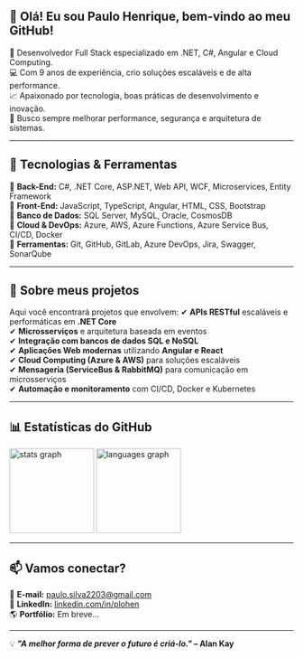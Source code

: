 <h2 align="left">👋 Olá! Eu sou Paulo Henrique, bem-vindo ao meu GitHub!</h2>

<p align="left">
🚀 Desenvolvedor Full Stack especializado em .NET, C#, Angular e Cloud Computing.<br>
💻 Com 9 anos de experiência, crio soluções escaláveis e de alta performance.<br>
📈 Apaixonado por tecnologia, boas práticas de desenvolvimento e inovação.<br>
🎯 Busco sempre melhorar performance, segurança e arquitetura de sistemas.<br>
</p>

---

## 🔹 **Tecnologias & Ferramentas**
🔹 **Back-End:** C#, .NET Core, ASP.NET, Web API, WCF, Microservices, Entity Framework  
🔹 **Front-End:** JavaScript, TypeScript, Angular, HTML, CSS, Bootstrap  
🔹 **Banco de Dados:** SQL Server, MySQL, Oracle, CosmosDB  
🔹 **Cloud & DevOps:** Azure, AWS, Azure Functions, Azure Service Bus, CI/CD, Docker  
🔹 **Ferramentas:** Git, GitHub, GitLab, Azure DevOps, Jira, Swagger, SonarQube  

---

## 🚀 **Sobre meus projetos**
Aqui você encontrará projetos que envolvem:
✔ **APIs RESTful** escaláveis e performáticas em **.NET Core**  
✔ **Microsserviços** e arquitetura baseada em eventos  
✔ **Integração com bancos de dados SQL e NoSQL**  
✔ **Aplicações Web modernas** utilizando **Angular e React**  
✔ **Cloud Computing (Azure & AWS)** para soluções escaláveis  
✔ **Mensageria (ServiceBus & RabbitMQ)** para comunicação em microsserviços  
✔ **Automação e monitoramento** com CI/CD, Docker e Kubernetes  

---

## 📊 **Estatísticas do GitHub**
<div align="left">
  <img src="https://github-readme-stats.vercel.app/api?username=plo1991&show_icons=true&theme=dark&include_all_commits=true&count_private=true" height="150" alt="stats graph"/>
  <img src="https://github-readme-stats.vercel.app/api/top-langs/?username=plo1991&layout=compact&theme=dark" height="150" alt="languages graph"/>
</div>

---

## 📫 **Vamos conectar?**
📧 **E-mail:** [paulo.silva2203@gmail.com](mailto:paulo.silva2203@gmail.com)  
🔗 **LinkedIn:** [linkedin.com/in/plohen](https://www.linkedin.com/in/plohen/)  
🌎 **Portfólio:** Em breve...  

---

💡 **_"A melhor forma de prever o futuro é criá-lo."_ – Alan Kay**  
